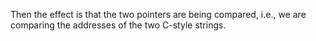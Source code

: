 Then the effect is that the two pointers are being compared, i.e., we
are comparing the addresses of the two C-style strings.